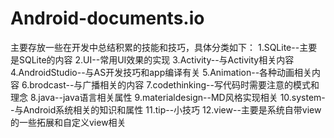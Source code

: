 # Android-documents.io
主要存放一些在开发中总结积累的技能和技巧，具体分类如下：
1.SQLite--主要是SQLite的内容
2.UI--常用UI效果的实现
3.Activity--与Activity相关内容
4.AndroidStudio--与AS开发技巧和app编译有关
5.Animation--各种动画相关内容
6.brodcast--与广播相关的内容
7.codethinking--写代码时需要注意的模式和理念
8.java--java语言相关属性
9.materialdesign--MD风格实现相关
10.system--与Android系统相关的知识和属性
11.tip--小技巧
12.view--主要是系统自带view的一些拓展和自定义view相关

